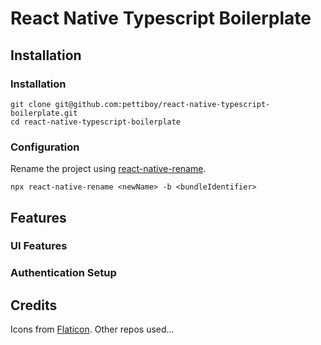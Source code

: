 # React Native Typescript Boilerplate

## Installation

### Installation

```
git clone git@github.com:pettiboy/react-native-typescript-boilerplate.git
cd react-native-typescript-boilerplate
```

### Configuration

Rename the project using [react-native-rename](https://github.com/junedomingo/react-native-rename#react-native-rename----).

```
npx react-native-rename <newName> -b <bundleIdentifier>
```

## Features

### UI Features

### Authentication Setup

## Credits

Icons from [Flaticon](https://www.flaticon.com/).
Other repos used...

